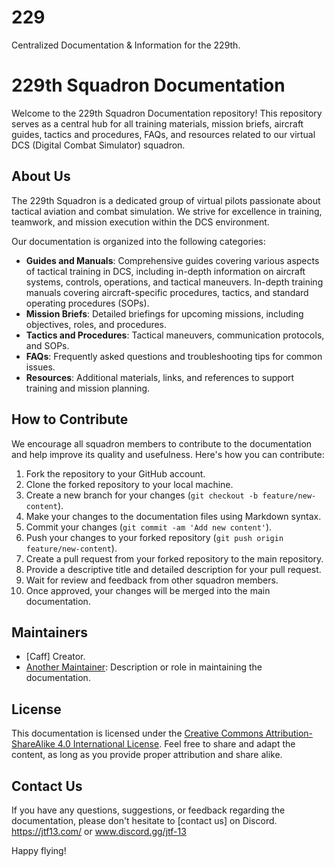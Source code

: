 # 229
Centralized Documentation &amp; Information for the 229th.
# 229th Squadron Documentation

Welcome to the 229th Squadron Documentation repository! This repository serves as a central hub for all training materials, mission briefs, aircraft guides, tactics and procedures, FAQs, and resources related to our virtual DCS (Digital Combat Simulator) squadron.

## About Us

The 229th Squadron is a dedicated group of virtual pilots passionate about tactical aviation and combat simulation. We strive for excellence in training, teamwork, and mission execution within the DCS environment.

Our documentation is organized into the following categories:

- **Guides and Manuals**: Comprehensive guides covering various aspects of tactical training in DCS, including in-depth information on aircraft systems, controls, operations, and tactical maneuvers. In-depth training manuals covering aircraft-specific procedures, tactics, and standard operating procedures (SOPs).
- **Mission Briefs**: Detailed briefings for upcoming missions, including objectives, roles, and procedures.
- **Tactics and Procedures**: Tactical maneuvers, communication protocols, and SOPs.
- **FAQs**: Frequently asked questions and troubleshooting tips for common issues.
- **Resources**: Additional materials, links, and references to support training and mission planning.

## How to Contribute


We encourage all squadron members to contribute to the documentation and help improve its quality and usefulness. Here's how you can contribute:

1. Fork the repository to your GitHub account.
2. Clone the forked repository to your local machine.
3. Create a new branch for your changes (`git checkout -b feature/new-content`).
4. Make your changes to the documentation files using Markdown syntax.
5. Commit your changes (`git commit -am 'Add new content'`).
6. Push your changes to your forked repository (`git push origin feature/new-content`).
7. Create a pull request from your forked repository to the main repository.
8. Provide a descriptive title and detailed description for your pull request.
9. Wait for review and feedback from other squadron members.
10. Once approved, your changes will be merged into the main documentation.

## Maintainers

- [Caff] Creator.
- [Another Maintainer](link-to-profile): Description or role in maintaining the documentation.

## License

This documentation is licensed under the [Creative Commons Attribution-ShareAlike 4.0 International License](https://creativecommons.org/licenses/by-sa/4.0/). Feel free to share and adapt the content, as long as you provide proper attribution and share alike.

## Contact Us

If you have any questions, suggestions, or feedback regarding the documentation, please don't hesitate to [contact us] on Discord. https://jtf13.com/ or www.discord.gg/jtf-13

Happy flying!

